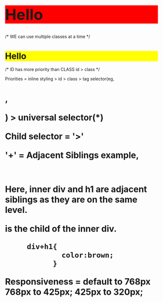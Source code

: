 <style>
    .bg{
        background: red;
    }
    .tx{
        font-size: 50px;
    }
    #bg{
        background: yellow;
    }
</style>

<h1 class="bg tx">Hello</h1> /* WE can use multiple classes at a time */

<h1 class="bg" id="bg" >Hello</h1> /* ID has more priority than CLASS  id > class */

Priorities = inline styling > id > class > tag selector(eg, <h1>, <p>) > universal selector(*)

Child selector = '>'

'+' = Adjacent Siblings 
example, <div>
            <div>
                <p></p>
            </div> 
            <h1></h1>
         </div>
         Here, inner div and h1 are adjacent siblings as they are on the same level. 
         <p> is the child of the inner div.

         div+h1{
                 color:brown;
               } 

Responsiveness = 
default to 768px
768px  to 425px;
 425px to 320px;